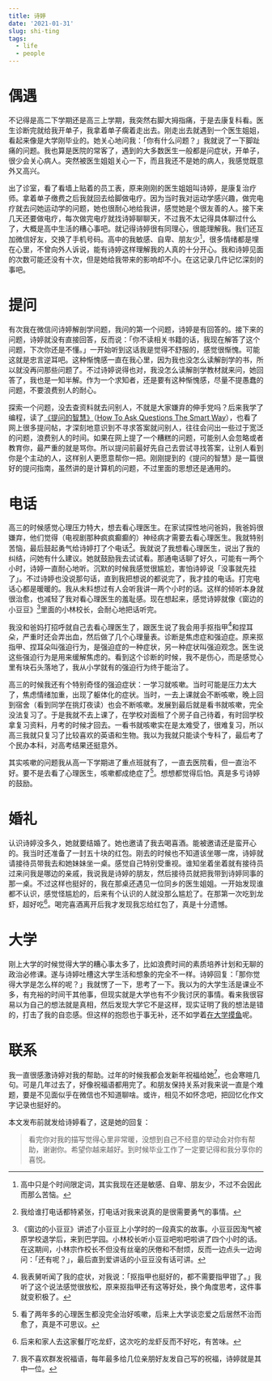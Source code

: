 ```yaml
---
title: 诗婷
date: '2021-01-31'
slug: shi-ting
tags:
  - life
  - people
---
```


<!--more-->

# 偶遇

不记得是高二下学期还是高三上学期，我突然右脚大拇指痛，于是去康复科看。医生诊断完就给我开单子，我拿着单子瘸着走出去。刚走出去就遇到一个医生姐姐，看起来像是大学刚毕业的。她关心地问我：「你有什么问题？」我就说了一下脚趾痛的问题。我也算是医院的常客了，遇到的大多数医生一般都是问症状，开单子，很少会关心病人。突然被医生姐姐关心一下，而且我还不是她的病人，我感觉既意外又高兴。

出了诊室，看了看墙上贴着的员工表，原来刚刚的医生姐姐叫诗婷，是康复治疗师。拿着单子缴费之后我就回去给脚做电疗。因为当时我对运动学感兴趣，做完电疗就去问她运动学的问题，她也很耐心地给我讲，感觉她是个很友善的人。接下来几天还要做电疗，每次做完电疗就找诗婷聊聊天，不过我不太记得具体聊过什么了，大概是高中生活的糟心事吧。就记得诗婷很有同理心，很能理解我。我们还互加微信好友，交换了手机号码。高中的我敏感、自卑、朋友少[^shao]，很多情绪都是埋在心里，不曾向外人诉说，能有诗婷这样理解我的人真的十分开心。我和诗婷见面的次数可能还没有十次，但是她给我带来的影响却不小。在这记录几件记忆深刻的事吧。

[^shao]: 高中只是个时间限定词，其实我现在还是敏感、自卑、朋友少，不过不会因此而那么苦恼。

# 提问

有次我在微信问诗婷解剖学问题，我问的第一个问题，诗婷是有回答的。接下来的问题，诗婷就没有直接回答，反而说：「你不读相关书籍的话，我现在解答了这个问题，下次你还是不懂。」一开始听到这话我是觉得不舒服的，感觉很惭愧。可能这就是忠言逆耳吧。这种惭愧感一直在我心里，因为我也没怎么读解剖学的书，所以就没再问那些问题了。不过诗婷说得也对，我没怎么读解剖学教材就来问，她回答了，我也是一知半解。作为一个求知者，还是要有这种惭愧感，尽量不提愚蠢的问题，不要浪费别人的耐心。

探索一个问题，没去查资料就去问别人，不就是大家嫌弃的伸手党吗？后来我学了编程，读了[《提问的智慧》](https://github.com/ryanhanwu/How-To-Ask-Questions-The-Smart-Way/blob/main/README-zh_CN.md)（[How To Ask Questions The Smart Way](http://www.catb.org/~esr/faqs/smart-questions.html)），也看了网上很多提问帖，才深刻地意识到不寻求答案就问别人，往往会问出一些过于宽泛的问题，浪费别人的时间。如果在网上提了一个糟糕的问题，可能别人会忽略或者教育你，最严重的就是骂你。所以提问前最好先自己去尝试寻找答案，让别人看到你是个主动的人，这样别人更愿意帮你一把。刚刚提到的《提问的智慧》是一篇很好的提问指南，虽然讲的是计算机的问题，不过里面的思想还是通用的。

# 电话

高三的时候感觉心理压力特大，想去看心理医生。在家试探性地问爸妈，我爸妈很嫌弃，他们觉得（电视剧那种疯疯癫癫的）神经病才需要去看心理医生。我就特别苦恼，最后鼓起勇气给诗婷打了个电话[^hua]。我就说了我想看心理医生，说出了我的纠结，问她有什么建议。她就鼓励我去试试看。那通电话聊了好久，可能有一两个小时，诗婷一直耐心地听。沉默的时候我感觉很尴尬，害怕诗婷说「没事就先挂了」。不过诗婷也没说那句话，直到我把想说的都说完了，我才挂的电话。打完电话心都是暖暖的。我从未料想过有人会听我讲一两个小时的话。这样的倾听本身就很治愈，也减轻了我对看心理医生的羞耻感。现在想起来，感觉诗婷就像《窗边的小豆豆》[^dou]里面的小林校长，会耐心地把话听完。

[^hua]: 我给谁打电话都特紧张，打电话对我来说真的是很需要勇气的事情。

[^dou]: 《窗边的小豆豆》讲述了小豆豆上小学时的一段真实的故事。小豆豆因淘气被原学校退学后，来到巴学园。小林校长听小豆豆吧啦吧啦讲了四个小时的话。在这期间，小林宗作校长不但没有丝毫的厌倦和不耐烦，反而一边点头一边询问：「还有呢？」，最后直到爱讲话的小豆豆没有话可讲。

我没和爸妈打招呼就自己去看心理医生了，跟医生说了我会用手抠指甲[^jia]和捏耳朵，严重时还会弄出血，然后做了几个心理量表。诊断是焦虑症和强迫症。原来抠指甲、捏耳朵叫强迫行为，是强迫症的一种症状，另一种症状叫强迫观念。医生说这些强迫行为是用来缓解焦虑的。看到这个诊断的时候，我不是伤心，而是感觉心里有块石头落地了，我从小学就有的强迫行为终于能治了。

[^jia]: 我表舅听闻了我的症状，对我说：「抠指甲也挺好的，都不需要指甲钳了。」我听了这个说法感觉很放松，原来抠指甲还有这等好处，换个角度思考，这件事就变积极了。

高三的时候我还有个特别奇怪的强迫症状：一学习就咳嗽。当时可能是压力太大了，焦虑情绪加重，出现了躯体化的症状。当时，一去上课就会不断咳嗽，晚上回到宿舍（看到同学在挑灯夜读）也会不断咳嗽。发展到最后就是看书就咳嗽，完全没法复习了。于是我就不去上课了，在学校对面租了个房子自己待着，有时回学校拿复习资料，月考的时候才回去。一看书就咳嗽实在是太难受了，很难复习，所以高三我就只复习了比较喜欢的英语和生物。我以为我就只能读个专科了，最后考了个民办本科，对高考结果还挺意外。

其实咳嗽的问题我从高一下学期进了重点班就有了，一直去医院看，但一直治不好。要不是去看了心理医生，咳嗽都成绝症了[^le]。想想都觉得后怕。真是多亏诗婷的鼓励。

[^le]: 看了两年多的心理医生都没完全治好咳嗽，后来上大学谈恋爱之后居然不治而愈了，真是不可思议。

# 婚礼

认识诗婷没多久，她就要结婚了。她也邀请了我去喝喜酒。能被邀请还是蛮开心的。我当时还准备了一封五十块的红包。刚去的时候也不知道该坐哪一席，诗婷就请接待员带我去和她妹妹坐一桌。感觉自己特别受重视。谁知坐着坐着就有接待员过来问我是哪边的亲戚，我说我是诗婷的朋友，然后接待员就把我带到诗婷同事的那一桌。不过这样也挺好的，我在那桌还遇见一位同乡的医生姐姐。一开始发现谁都不认识，感觉怪尴尬的，后来有个认识的人就没那么尴尬了。在那第一次吃到龙虾，超好吃[^chi]。喝完喜酒离开后我才发现我忘给红包了，真是十分遗憾。

[^chi]: 后来和家人去这家餐厅吃龙虾，这次吃的龙虾反而不好吃，有苦味。

# 大学

刚上大学的时候觉得大学的糟心事太多了，比如浪费时间的素质培养计划和无聊的政治必修课。遂与诗婷吐槽这大学生活和想象的完全不一样。诗婷回复：「那你觉得大学是怎么样的呢？」我就愣了一下，思考了一下。我以为的大学生活是课业不多，有充裕的时间干其他事，但现实就是大学也有不少我讨厌的事情。看来我很容易以为自己的想法就是真相，然后发现大学它不是这样，现实证明了我的想法是错的，打击了我的自恋感。但这样的抱怨也于事无补，还不如学着[在大学摸鱼](https://cyrusyip.org/post/2020/11/28/nobody-in-university/)呢。

# 联系

我一直很感激诗婷对我的帮助。过年的时候我都会发新年祝福给她[^fu]，也会寒暄几句。可是几年过去了，好像祝福语都用完了。和朋友保持关系对我来说一直是个难题，要是不见面似乎在微信也不知道聊啥。或许，相见不如怀念吧，把回忆化作文字记录也挺好的。

[^fu]: 我不喜欢群发祝福语，每年最多给几位亲朋好友发自己写的祝福，诗婷就是其中一位。

本文发布前就发给诗婷看了，这是她的回复：

> 看完你对我的描写觉得心里非常暖，没想到自己不经意的举动会对你有帮助，谢谢你。希望你越来越好。到时候毕业工作了一定要记得和我分享你的喜悦。

